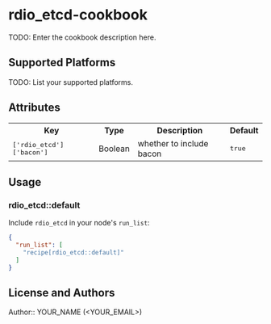 # rdio_etcd-cookbook

TODO: Enter the cookbook description here.

## Supported Platforms

TODO: List your supported platforms.

## Attributes

<table>
  <tr>
    <th>Key</th>
    <th>Type</th>
    <th>Description</th>
    <th>Default</th>
  </tr>
  <tr>
    <td><tt>['rdio_etcd']['bacon']</tt></td>
    <td>Boolean</td>
    <td>whether to include bacon</td>
    <td><tt>true</tt></td>
  </tr>
</table>

## Usage

### rdio_etcd::default

Include `rdio_etcd` in your node's `run_list`:

```json
{
  "run_list": [
    "recipe[rdio_etcd::default]"
  ]
}
```

## License and Authors

Author:: YOUR_NAME (<YOUR_EMAIL>)
